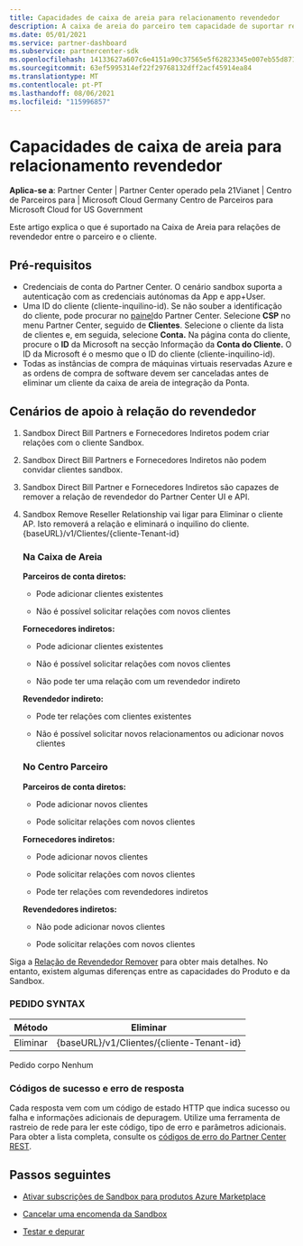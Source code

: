 ```yaml
---
title: Capacidades de caixa de areia para relacionamento revendedor
description: A caixa de areia do parceiro tem capacidade de suportar relações entre o parceiro e o cliente
ms.date: 05/01/2021
ms.service: partner-dashboard
ms.subservice: partnercenter-sdk
ms.openlocfilehash: 14133627a607c6e4151a90c37565e5f62823345e007eb55d87100de25d1f161a
ms.sourcegitcommit: 63ef5995314ef22f29768132dff2acf45914ea84
ms.translationtype: MT
ms.contentlocale: pt-PT
ms.lasthandoff: 08/06/2021
ms.locfileid: "115996857"
---
```

# <a name="sandbox-capabilities-for-reseller-relationship"></a>Capacidades de caixa de areia para relacionamento revendedor

**Aplica-se a**: Partner Center | Partner Center operado pela 21Vianet | Centro de Parceiros para | Microsoft Cloud Germany Centro de Parceiros para Microsoft Cloud for US Government

Este artigo explica o que é suportado na Caixa de Areia para relações de revendedor entre o parceiro e o cliente. 

## <a name="prerequisites"></a>Pré-requisitos

- Credenciais de conta do Partner Center. O cenário sandbox suporta a autenticação com as credenciais autónomas da App e app+User.
- Uma ID do cliente (cliente-inquilino-id). Se não souber a identificação do cliente, pode procurar no [painel](https://partner.microsoft.com/dashboard/home)do Partner Center. Selecione **CSP** no menu Partner Center, seguido de **Clientes**. Selecione o cliente da lista de clientes e, em seguida, selecione **Conta.** Na página conta do cliente, procure o **ID** da Microsoft na secção Informação da **Conta do Cliente.** O ID da Microsoft é o mesmo que o ID do cliente (cliente-inquilino-id).
- Todas as instâncias de compra de máquinas virtuais reservadas Azure e as ordens de compra de software devem ser canceladas antes de eliminar um cliente da caixa de areia de integração da Ponta.

## <a name="scenarios-supporting-reseller-relationship"></a>Cenários de apoio à relação do revendedor

1.  Sandbox Direct Bill Partners e Fornecedores Indiretos podem criar relações com o cliente Sandbox. 
2.  Sandbox Direct Bill Partners e Fornecedores Indiretos não podem convidar clientes sandbox.

3. Sandbox Direct Bill Partner e Fornecedores Indiretos são capazes de remover a relação de revendedor do Partner Center UI e API.

4. Sandbox Remove Reseller Relationship vai ligar para Eliminar o cliente AP. Isto removerá a relação e eliminará o inquilino do cliente. {baseURL}/v1/Clientes/{cliente-Tenant-id}


    ### <a name="in-the-sandbox"></a>Na Caixa de Areia

    **Parceiros de conta diretos:**

    - Pode adicionar clientes existentes

    - Não é possível solicitar relações com novos clientes

    **Fornecedores indiretos:**

    - Pode adicionar clientes existentes

    - Não é possível solicitar relações com novos clientes

    - Não pode ter uma relação com um revendedor indireto

    **Revendedor indireto:** 

    -   Pode ter relações com clientes existentes

    -   Não é possível solicitar novos relacionamentos ou adicionar novos clientes

    ### <a name="in-partner-center"></a>No Centro Parceiro

    **Parceiros de conta diretos:**

    -   Pode adicionar novos clientes

    -   Pode solicitar relações com novos clientes

    **Fornecedores indiretos:**

    -   Pode adicionar novos clientes

    -   Pode solicitar relações com novos clientes

    -   Pode ter relações com revendedores indiretos

    **Revendedores indiretos:**

    -   Não pode adicionar novos clientes

    -   Pode solicitar relações com novos clientes


Siga a [Relação de Revendedor Remover](remove-a-reseller-relationship-with-a-customer.md) para obter mais detalhes. No entanto, existem algumas diferenças entre as capacidades do Produto e da Sandbox.

### <a name="request-syntax"></a>PEDIDO SYNTAX

|**Método**|**Eliminar**|
|-------------|------------|
|Eliminar|{baseURL}/v1/Clientes/{cliente-Tenant-id} |

Pedido corpo Nenhum

### <a name="response-success-and-error-codes"></a>Códigos de sucesso e erro de resposta

Cada resposta vem com um código de estado HTTP que indica sucesso ou falha e informações adicionais de depuragem. Utilize uma ferramenta de rastreio de rede para ler este código, tipo de erro e parâmetros adicionais. Para obter a lista completa, consulte os [códigos de erro do Partner Center REST](./error-codes.md).

## <a name="next-steps"></a>Passos seguintes

- [Ativar subscrições de Sandbox para produtos Azure Marketplace](activate-sandbox-subscription-azure-marketplace-products.md)

- [Cancelar uma encomenda da Sandbox](cancel-an-order-from-the-integration-sandbox.md)

- [Testar e depurar](test-and-debug.md)